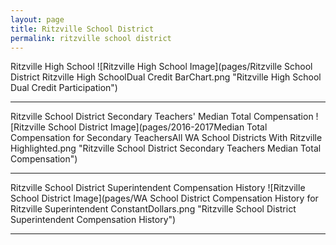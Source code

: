 ```yaml
---
layout: page
title: Ritzville School District
permalink: ritzville school district
---
```



Ritzville High School
![Ritzville High School Image](pages/Ritzville School District Ritzville High SchoolDual Credit BarChart.png "Ritzville High School Dual Credit Participation")

___

Ritzville School District Secondary Teachers' Median Total Compensation
![Ritzville School District Image](pages/2016-2017Median Total Compensation for Secondary TeachersAll WA School Districts With Ritzville Highlighted.png "Ritzville School District Secondary Teachers Median Total Compensation")

___

Ritzville School District Superintendent Compensation History
![Ritzville School District Image](pages/WA School District Compensation History for Ritzville Superintendent ConstantDollars.png "Ritzville School District Superintendent Compensation History")

___

